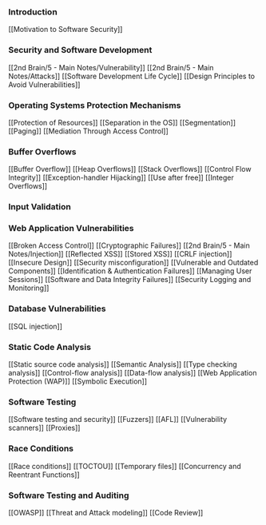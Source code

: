 ### Introduction
[[Motivation to Software Security]]

### Security and Software Development
[[2nd Brain/5 - Main Notes/Vulnerability]]
[[2nd Brain/5 - Main Notes/Attacks]]
[[Software Development Life Cycle]]
[[Design Principles to Avoid Vulnerabilities]]

### Operating Systems Protection Mechanisms
[[Protection of Resources]]
[[Separation in the OS]]
[[Segmentation]]
[[Paging]]
[[Mediation Through Access Control]]

### Buffer Overflows
[[Buffer Overflow]]
[[Heap Overflows]]
[[Stack Overflows]]
[[Control Flow Integrity]]
[[Exception-handler Hijacking]]
[[Use after free]]
[[Integer Overflows]]

### Input Validation

### Web Application Vulnerabilities
[[Broken Access Control]]
[[Cryptographic Failures]]
[[2nd Brain/5 - Main Notes/Injection]]
[[Reflected XSS]]
[[Stored XSS]]
[[CRLF injection]]
[[Insecure Design]]
[[Security misconfiguration]]
[[Vulnerable and Outdated Components]]
[[Identification & Authentication Failures]]
[[Managing User Sessions]]
[[Software and Data Integrity Failures]]
[[Security Logging and Monitoring]]

### Database Vulnerabilities
[[SQL injection]]

### Static Code Analysis
[[Static source code analysis]]
[[Semantic Analysis]]
[[Type checking analysis]]
[[Control-flow analysis]]
[[Data-flow analysis]]
[[Web Application Protection (WAP)]]
[[Symbolic Execution]]

### Software Testing
[[Software testing and security]]
[[Fuzzers]]
[[AFL]]
[[Vulnerability scanners]]
[[Proxies]]

### Race Conditions
[[Race conditions]]
[[TOCTOU]]
[[Temporary files]]
[[Concurrency and Reentrant Functions]]

### Software Testing and Auditing
[[OWASP]]
[[Threat and Attack modeling]]
[[Code Review]]